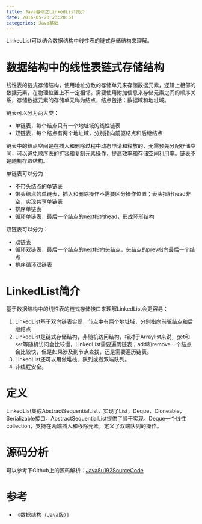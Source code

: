 ```yaml
---
title: Java基础之LinkedList简介
date: 2016-05-23 23:20:51
categories: Java基础
---
```


LinkedList可以结合数据结构中线性表的链式存储结构来理解。

# 数据结构中的线性表链式存储结构

线性表的链式存储结构，使用地址分散的存储单元来存储数据元素，逻辑上相邻的数据元素，在物理位置上不一定相邻。需要使用附加信息来存储元素之间的顺序关系，存储数据元素的存储单元称为结点，结点包括：数据域和地址域。

链表可以分为两大类：

- 单链表，每个结点只有一个地址域的线性链表
- 双链表，每个结点有两个地址域，分别指向前驱结点和后继结点

链表中的结点空间是在插入和删除过程中动态申请和释放的，无需预先分配存储空间，可以避免顺序表的扩容和复制元素操作，提高效率和存储空间利用率。链表不是随机存取结构。

单链表可以分为：

- 不带头结点的单链表
- 带头结点的单链表，插入和删除操作不需要区分操作位置；表头指针head非空，实现共享单链表
- 排序单链表
- 循环单链表，最后一个结点的next指向head，形成环形结构

双链表可以分为：

- 双链表
- 循环双链表，最后一个结点的next指向头结点，头结点的prev指向最后一个结点
- 排序循环双链表


# LinkedList简介

基于数据结构中的线性表的链式存储接口来理解LinkedList会更容易：

1. LinkedList基于双向链表实现，节点中有两个地址域，分别指向前驱结点和后继结点
2. LinkedList是链式存储结构，非随机访问结构，相对于Arraylist来说，get和set等随机访问会比较慢，LinkedList需要遍历链表；add和remove一个结点会比较快，但是如果涉及到节点查找，还是需要遍历链表。
3. LinkedList还可以用做堆栈、队列或者双端队列。
4. 非线程安全。

<!--more-->

# 定义

LinkedList集成AbstractSequentialList，实现了List，Deque，Cloneable，Serializable接口。AbstractSequentialList提供了骨干实现。Deque一个线性 collection，支持在两端插入和移除元素，定义了双端队列的操作。

# 源码分析

可以参考下Github上的源码解析：[Java8u192SourceCode](https://github.com/dachengxi/Java8u192SourceCode.git)


# 参考

- 《数据结构（Java版）》